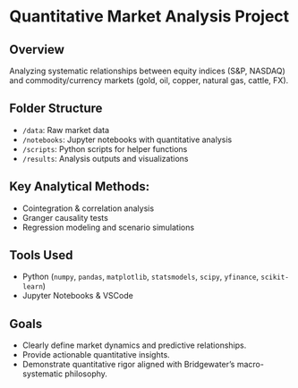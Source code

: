 # Quantitative Market Analysis Project

## Overview
Analyzing systematic relationships between equity indices (S&P, NASDAQ) and commodity/currency markets (gold, oil, copper, natural gas, cattle, FX).

## Folder Structure
- `/data`: Raw market data
- `/notebooks`: Jupyter notebooks with quantitative analysis
- `/scripts`: Python scripts for helper functions
- `/results`: Analysis outputs and visualizations

## Key Analytical Methods:
- Cointegration & correlation analysis
- Granger causality tests
- Regression modeling and scenario simulations

## Tools Used
- Python (`numpy`, `pandas`, `matplotlib`, `statsmodels`, `scipy`, `yfinance`, `scikit-learn`)
- Jupyter Notebooks & VSCode

## Goals
- Clearly define market dynamics and predictive relationships.
- Provide actionable quantitative insights.
- Demonstrate quantitative rigor aligned with Bridgewater’s macro-systematic philosophy.

